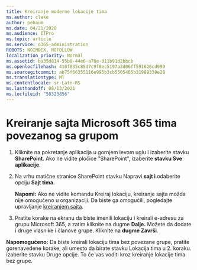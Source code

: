 ```yaml
---
title: Kreiranje moderne lokacije tima
ms.author: clake
author: pebaum
ms.date: 04/21/2020
ms.audience: ITPro
ms.topic: article
ms.service: o365-administration
ROBOTS: NOINDEX, NOFOLLOW
localization_priority: Normal
ms.assetid: ba35d814-55b8-44e6-a70e-011b91d2bbcb
ms.openlocfilehash: 410f835c85d7c9f8ec5197a3d06ff591626cd990
ms.sourcegitcommit: ab75f66355116e995b3cb5505465b31989339e28
ms.translationtype: MT
ms.contentlocale: sr-Latn-RS
ms.lasthandoff: 08/13/2021
ms.locfileid: "58323856"
---
```

# <a name="create-a-microsoft-365-group-connected-team-site"></a>Kreiranje sajta Microsoft 365 tima povezanog sa grupom

1. Kliknite na pokretanje aplikacija u gornjem levom uglu i izaberite stavku **SharePoint**. Ako ne vidite pločice "SharePoint", izaberite **stavku Sve aplikacije**.
    
2. Na vrhu matične stranice SharePoint stavku Napravi **sajt i** odaberite opciju **Sajt tima.** 
    
    **Napomi:** Ako ne vidite komandu Kreiraj lokaciju, kreiranje sajta možda nije omogućeno u organizaciji. Da biste ga omogućili, pogledajte upravljanje [kreiranjem sajta](https://go.microsoft.com/fwlink/?linkid=2009644). 
  
3. Pratite korake na ekranu da biste imenili lokaciju i kreirali e-adresu za grupu Microsoft 365, a zatim kliknite na dugme **Dalje.** Možete da dodate i druge vlasnike i članove grupe. Kliknite na **dugme Završi**.
  
 **Napomogućeno:** Da biste kreirali lokaciju tima bez povezane grupe, pratite gorenavedene korake, ali umesto da birate stavku Lokacija tima u 2. koraku. izaberite stavku Druge opcije. To će vas voditi kroz kreiranje lokacije tima bez grupe. 
    

